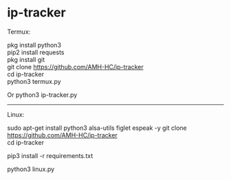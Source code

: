 # ip-tracker
Termux:

pkg install python3          
pip2 install requests         
pkg install git              
git clone https://github.com/AMH-HC/ip-tracker   
cd ip-tracker       
python3 termux.py

Or
python3 ip-tracker.py

-----------------------

Linux:

sudo apt-get install python3 alsa-utils figlet espeak -y 
git clone https://github.com/AMH-HC/ip-tracker   
cd ip-tracker    

pip3 install -r requirements.txt          

python3 linux.py

